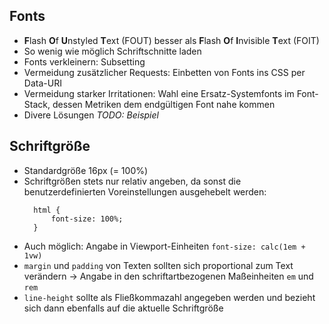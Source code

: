 ## Fonts

* **F**lash **O**f **U**nstyled **T**ext (FOUT) besser als **F**lash **O**f **I**nvisible **T**ext (FOIT)
* So wenig wie möglich Schriftschnitte laden
* Fonts verkleinern: Subsetting
* Vermeidung zusätzlicher Requests: Einbetten von Fonts ins CSS per Data-URI
* Vermeidung starker Irritationen: Wahl eine Ersatz-Systemfonts im Font-Stack, dessen Metriken dem endgültigen Font nahe kommen
* Divere Lösungen *TODO: Beispiel*

## Schriftgröße

* Standardgröße 16px (= 100%)
* Schriftgrößen stets nur relativ angeben, da sonst die benutzerdefinierten Voreinstellungen ausgehebelt werden:
  ```
	html {
		font-size: 100%;
	}
  ```
* Auch möglich: Angabe in Viewport-Einheiten `font-size: calc(1em + 1vw)`
* `margin` und `padding` von Texten sollten sich proportional zum Text verändern → Angabe in den schriftartbezogenen Maßeinheiten `em` und `rem`
* `line-height` sollte als Fließkommazahl angegeben werden und bezieht sich dann ebenfalls auf die aktuelle Schriftgröße